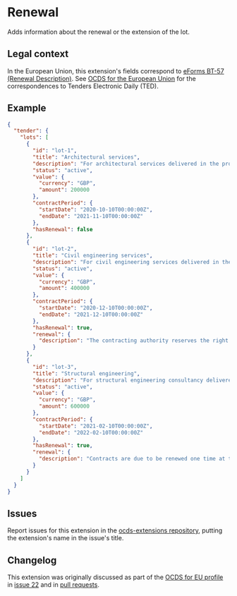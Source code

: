 # Renewal

Adds information about the renewal or the extension of the lot.

## Legal context

In the European Union, this extension's fields correspond to [eForms BT-57 (Renewal Description)](https://github.com/eForms/eForms). See [OCDS for the European Union](http://standard.open-contracting.org/profiles/eu/master/en/) for the correspondences to Tenders Electronic Daily (TED).

## Example


```json
{
  "tender": {
    "lots": [
      {
        "id": "lot-1",
        "title": "Architectural services",
        "description": "For architectural services delivered in the project",
        "status": "active",
        "value": {
          "currency": "GBP",
          "amount": 200000
        },
        "contractPeriod": {
          "startDate": "2020-10-10T00:00:00Z",
          "endDate": "2021-11-10T00:00:00Z"
        },
        "hasRenewal": false
      },
      {
        "id": "lot-2",
        "title": "Civil engineering services",
        "description": "For civil engineering services delivered in the project",
        "status": "active",
        "value": {
          "currency": "GBP",
          "amount": 400000
        },
        "contractPeriod": {
          "startDate": "2020-12-10T00:00:00Z",
          "endDate": "2021-12-10T00:00:00Z"
        },
        "hasRenewal": true,
        "renewal": {
          "description": "The contracting authority reserves the right to extend the term for a period or periods of up to 1 year with a maximum of 2 such extensions on the same terms and conditions, subject to the contracting        authority’s obligations at law."
        }
      },
      {
        "id": "lot-3",
        "title": "Structural engineering",
        "description": "For structural engineering consultancy delivered in the project",
        "status": "active",
        "value": {
          "currency": "GBP",
          "amount": 600000
        },
        "contractPeriod": {
          "startDate": "2021-02-10T00:00:00Z",
          "endDate": "2022-02-10T00:00:00Z"
        },
        "hasRenewal": true,
        "renewal": {
          "description": "Contracts are due to be renewed one time at the end of the initial term."
        }
      }
    ]
  }
}
```

## Issues

Report issues for this extension in the [ocds-extensions repository](https://github.com/open-contracting/ocds-extensions/issues), putting the extension's name in the issue's title.

## Changelog

This extension was originally discussed as part of the [OCDS for EU profile](https://github.com/open-contracting-extensions/european-union/issues) in [issue 22](https://github.com/open-contracting-extensions/european-union/issues/22) and in [pull requests](https://github.com/open-contracting-extensions/ocds_renewal_extension/pulls?q=is%3Apr+is%3Aclosed).
